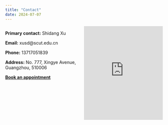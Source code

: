 ```yaml
---
title: "Contact"
date: 2024-07-07
---
```


<style>
.contact-container {
    display: flex;
    flex-direction: column;
    align-items: center;
}
.contact-details, .contact-map {
    width: 100%;
    max-width: 600px;
    margin-bottom: 20px;
}
.contact-map iframe {
    width: 100%;
    height: 300px; /* Adjust height as needed */
    border: 0;
}
@media(min-width: 768px) {
    .contact-container {
        flex-direction: row;
        justify-content: space-between;
        align-items: flex-start;
    }
    .contact-details {
        max-width: 45%;
    }
    .contact-map {
        max-width: 50%;
    }
}
.fullscreen {
    position: relative;
    width: 100%;
    height: 100vh;
    background: url('图书馆鸟瞰.jpg') no-repeat center center;
    background-size: cover;
}
.fullscreen-text {
    position: absolute;
    top: 50%;
    left: 50%;
    transform: translate(-50%, -50%);
    color: white;
    text-align: center;
}
</style>

<div class="contact-container">
    <div class="contact-details">
        <p><strong>Primary contact:</strong> Shidang Xu</p>
        <p><strong>Email:</strong> xusd@scut.edu.cn</p>
        <p><strong>Phone:</strong> 13717051839</p>
        <p><strong>Address:</strong> No. 777, Xingye Avenue, Guangzhou, 510006</p>
        <p><strong><a href="https://calendly.com/xushidang" target="_blank">Book an appointment</a></strong></p>
    </div>
    <div class="contact-map">
        <iframe src="https://www.google.com/maps/embed?pb=!1m18!1m12!1m3!1d3683.938297122623!2d113.4086811!3d23.0101661!2m3!1f0!2f0!3f0!3m2!1i1024!2i768!4f13.1!3m3!1m2!1s0x3403abfa009032d7%3A0xc48aa276ff6bccb0!2z5Lit5Zu95a2m5ZyL5ZOB5biC5bel5YWt5ZOB5qWa6YOo5ZyS!5e0!3m2!1szh-CN!2sus!4v1625240411027!5m2!1szh-CN!2sus" allowfullscreen="" loading="lazy"></iframe>
    </div>
</div>

<div class="fullscreen">
    <div class="fullscreen-text">
        <!-- Add any text or additional content you want to display over the fullscreen image here -->
    </div>
</div>
